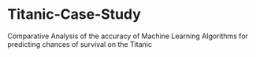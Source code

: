 # Titanic-Case-Study

Comparative Analysis of the accuracy of Machine Learning Algorithms for predicting chances of survival on the Titanic
